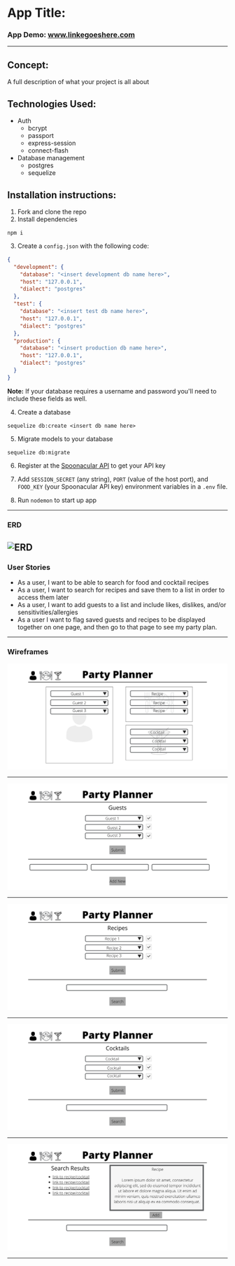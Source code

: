 # App Title: 

### App Demo: www.linkegoeshere.com

---

## Concept:

A full description of what your project is all about 

## Technologies Used:

* Auth
  * bcrypt
  * passport
  * express-session
  * connect-flash
* Database management
  * postgres
  * sequelize



## Installation instructions:

1. Fork and clone the repo
2. Install dependencies
```
npm i
```

3. Create a `config.json` with the following code:
```json
{
  "development": {
    "database": "<insert development db name here>",
    "host": "127.0.0.1",
    "dialect": "postgres"
  },
  "test": {
    "database": "<insert test db name here>",
    "host": "127.0.0.1",
    "dialect": "postgres"
  },
  "production": {
    "database": "<insert production db name here>",
    "host": "127.0.0.1",
    "dialect": "postgres"
  }
}
```
**Note:** If your database requires a username and password you'll need to include these fields as well.

4. Create a database
```
sequelize db:create <insert db name here>
```

5. Migrate models to your database
```
sequelize db:migrate
```
6. Register at the [Spoonacular API](https://spoonacular.com/) to get your API key

7. Add `SESSION_SECRET` (any string), `PORT` (value of the host port), and `FOOD_KEY` (your Spoonacular API key) environment variables in a `.env` file.

8. Run `nodemon` to start up app
----------------------------------------------------------
### ERD

![ERD](asdfasdfsd)
----------------------------------------------------------

### User Stories
* As a user, I want to be able to search for food and cocktail recipes
* As a user, I want to search for recipes and save them to a list in order to access them later
* As a user, I want to add guests to a list and include likes, dislikes, and/or sensitivities/allergies
* As a user I want to flag saved guests and recipes to be displayed together on one page, and then go to that page to see my party plan.
----------------------------------------------------------
### Wireframes
![mainpage](./Wireframe/1.png)

------------------------------
![guestpage](./Wireframe/2.png)

-------------------------------
![mealpage](./Wireframe/3.png)

---------------------------------
![cocktailpage](./Wireframe/4.png)

-----------------------------------
![searchresultspage](./Wireframe/5.png)

----------------------------------------------------------
